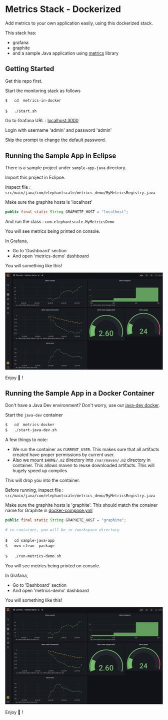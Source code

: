 # Metrics Stack - Dockerized

Add metrics to your own application easily, using this dockerized stack.

This stack has:

- grafana
- graphite
- and a sample Java application using [metrics](https://metrics.dropwizard.io/4.2.0/) library

## Getting Started

Get this repo first.

Start the monitoring stack as follows

```bash
$   cd  metrics-in-docker

$   ./start.sh
```

Go to Grafana URL : [localhost:3000](http://localhost:3000)

Login with username 'admin' and password 'admin'

Skip the prompt to change the default password.

## Running the Sample App in Eclipse

There is a sample project under `sample-app-java` directory.

Import this project in Eclipse.

Inspect file : `src/main/java/com/elephantscale/metrics_demo/MyMetricsRegistry.java`

Make sure the graphite hosts is 'localhost'

```java
public final static String GRAPHITE_HOST = "localhost";
```

And run the class : `com.elephantscale.MyMetricsDemo`

You will see metrics being printed on console.

In Grafana,

- Go to 'Dashboard' section
- And open 'metrics-demo' dashboard

You will something like this!

![](images/metrics-demo-1.png)

Enjoy 👏 !

## Running the Sample App in a Docker Container

Don't have a  Java Dev environment?  Don't worry, use our [java-dev docker](https://hub.docker.com/r/elephantscale/java-dev).

Start the `java-dev` container

```bash
$   cd  metrics-docker
$   ./start-java-dev.sh
```

A few things to note:

- We run the container as `CURRENT_USER`.  This makes sure that all artifacts created have proper permissions by current user.
- Also we mount `$HOME/.m2` directory into `/var/maven/.m2` directory in container.  This allows maven to reuse downloaded artifacts.  This will hugely speed up compiles

This will drop you into the container.

Before running, inspect file : `src/main/java/com/elephantscale/metrics_demo/MyMetricsRegistry.java`

Make sure the graphite hosts is 'graphite'.  This should match the conainer name for Graphite in [docker-compose.yml](docker-compose.yml)

```java
public final static String GRAPHITE_HOST = "graphite";
```

```bash
# in container, you will be in /workspace directory

$   cd sample-java-app
$   mvn clean  package

$   ./run-metrics-demo.sh
```

You will see metrics being printed on console.

In Grafana,

- Go to 'Dashboard' section
- And open 'metrics-demo' dashboard

You will something like this!

![](images/metrics-demo-1.png)

Enjoy 👏 !